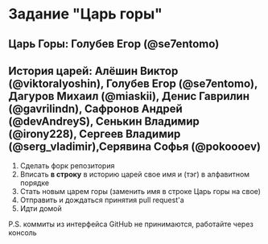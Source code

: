 # Задание "Царь горы"
    
## Царь Горы: Голубев Егор (@se7entomo)

## История царей: Алёшин Виктор (@viktoralyoshin), Голубев Егор (@se7entomo), Дагуров Михаил (@miaskii),  Денис Гаврилин (@gavrilindn), Сафронов Андрей (@devAndreyS), Сенькин Владимир (@irony228), Сергеев Владимир (@serg_vladimir),Серявина Софья (@pokoooev)


1. Сделать форк репозитория
2. Вписать **в строку** в историю царей свое имя и (тэг) в алфавитном порядке
3. Стать новым царем горы (заменить имя в строке Царь горы на свое)
4. Отправить и дождаться принятия pull request'а
5. Идти домой

P.S. коммиты из интерфейса GitHub не принимаются, работайте через консоль

